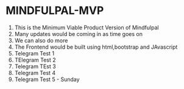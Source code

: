 # MINDFULPAL-MVP
1. This is the Minimum Viable Product Version of Mindfulpal
2. Many updates would be coming in as time goes on
3. We can also do more 
4. The Frontend would be built using html,bootstrap and JAvascript 
5. Telegram Test 1
6. TElegram Test 2
7. Telegram TEst 3
8. Telegram Test 4
9. Telegram Test 5 - Sunday